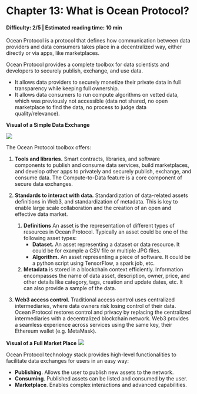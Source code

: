 # Chapter 13: What is Ocean Protocol?
#### Difficulty: **2/5** \| Estimated reading time: **10 min**

<dialog character="mantaray">It's an entire ecosystem that lies in the depths of the Ocean. It's dark and mystical, but the creatures here are warm and welcoming.</dialog>

Ocean Protocol is a protocol that defines how communication between data providers and data consumers takes place in a decentralized way, either directly or via apps, like marketplaces.

Ocean Protocol provides a complete toolbox for data scientists and developers to securely publish, exchange, and use data.

- It allows data providers to securely monetize their private data in full transparency while keeping full ownership.
- It allows data consumers to run compute algorithms on vetted data, which was previously not accessible (data not shared, no open marketplace to find the data, no process to judge data quality/relevance).

**Visual of a Simple Data Exchange**

<img src="/images/chapter13_0.png" />

The Ocean Protocol toolbox offers:

1. **Tools and libraries.** Smart contracts, libraries, and software components to publish and consume data services, build marketplaces, and develop other apps to privately and securely publish, exchange, and consume data. The Compute-to-Data feature is a core component of secure data exchanges.

2. **Standards to interact with data.** Standardization of data-related assets definitions in Web3, and standardization of metadata. This is key to enable large scale collaboration and the creation of an open and effective data market.

    1. **Definitions** An asset is the representation of different types of resources in Ocean Protocol. Typically an asset could be one of the following asset types:
        - **Dataset.** An asset representing a dataset or data resource. It could be for example a CSV file or multiple JPG files.
        - **Algorithm.** An asset representing a piece of software. It could be a python script using TensorFlow, a spark job, etc.
    2. **Metadata** is stored in a blockchain context efficiently. Information encompasses the name of data asset, description, owner, price, and other details like category, tags, creation and update dates, etc. It can also provide a sample of the data.

3. **Web3 access control.** Traditional access control uses centralized intermediaries, where data owners risk losing control of their data. Ocean Protocol restores control and privacy by replacing the centralized intermediaries with a decentralized blockchain network. Web3 provides a seamless experience across services using the same key, their Ethereum wallet (e.g. MetaMask).

**Visual of a Full Market Place**
<img src="/images/chapter13_1.png" />

Ocean Protocol technology stack provides high-level functionalities to facilitate data exchanges for users in an easy way:

- **Publishing**. Allows the user to publish new assets to the network.
- **Consuming**. Published assets can be listed and consumed by the user. 
- **Marketplace**. Enables complex interactions and advanced capabilities.

